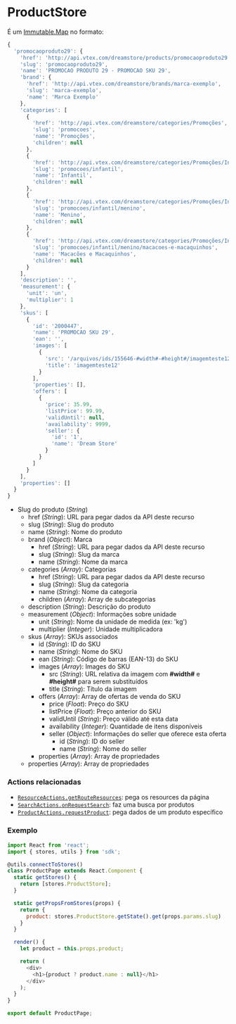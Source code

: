 # ProductStore

É um [Immutable.Map](http://facebook.github.io/immutable-js/docs/#/Map) no formato:

```js
{
  'promocaoproduto29': {
    'href': 'http://api.vtex.com/dreamstore/products/promocaoproduto29',
    'slug': 'promocaoproduto29',
    'name': 'PROMOCAO PRODUTO 29 - PROMOCAO SKU 29',
    'brand': {
      'href': 'http://api.vtex.com/dreamstore/brands/marca-exemplo',
      'slug': 'marca-exemplo',
      'name': 'Marca Exemplo'
    },
    'categories': [
      {
        'href': 'http://api.vtex.com/dreamstore/categories/Promoções',
        'slug': 'promocoes',
        'name': 'Promoções',
        'children': null
      },
      {
        'href': 'http://api.vtex.com/dreamstore/categories/Promoções/Infantil',
        'slug': 'promocoes/infantil',
        'name': 'Infantil',
        'children': null
      },
      {
        'href': 'http://api.vtex.com/dreamstore/categories/Promoções/Infantil/Menino',
        'slug': 'promocoes/infantil/menino',
        'name': 'Menino',
        'children': null
      },
      {
        'href': 'http://api.vtex.com/dreamstore/categories/Promoções/Infantil/Menino/Macacões e Macaquinhos',
        'slug': 'promocoes/infantil/menino/macacoes-e-macaquinhos',
        'name': 'Macacões e Macaquinhos',
        'children': null
      }
    ],
    'description': '',
    'measurement': {
      'unit': 'un',
      'multiplier': 1
    },
    'skus': [
      {
        'id': '2000447',
        'name': 'PROMOCAO SKU 29',
        'ean': '',
        'images': [
          {
            'src': '/arquivos/ids/155646-#width#-#height#/imagemteste12.jpg',
            'title': 'imagemteste12'
          }
        ],
        'properties': [],
        'offers': [
          {
            'price': 35.99,
            'listPrice': 99.99,
            'validUntil': null,
            'availability': 9999,
            'seller': {
              'id': '1',
              'name': 'Dream Store'
            }
          }
        ]
      }
    ],
    'properties': []
  }
}
```

- Slug do produto (*String*)
  - href (*String*): URL para pegar dados da API deste recurso
  - slug (*String*): Slug do produto
  - name (*String*): Nome do produto
  - brand (*Object*): Marca
    - href (*String*): URL para pegar dados da API deste recurso
    - slug (*String*): Slug da marca
    - name (*String*): Nome da marca
  - categories (*Array*): Categorias
    - href (*String*): URL para pegar dados da API deste recurso
    - slug (*String*): Slug da categoria
    - name (*String*): Nome da categoria
    - children (*Array*): Array de subcategorias
  - description (*String*): Descrição do produto
  - measurement (*Object*): Informações sobre unidade
    - unit (*String*): Nome da unidade de medida (ex: 'kg')
    - multiplier (*Integer*): Unidade multiplicadora
  - skus (*Array*): SKUs associados
    - id (*String*): ID do SKU
    - name (*String*): Nome do SKU
    - ean (*String*): Código de barras (EAN-13) do SKU
    - images (*Array*): Images do SKU
      - src (*String*): URL relativa da imagem com **#width#** e **#height#** para serem substituídos
      - title (*String*): Título da imagem
    - offers (*Array*): Array de ofertas de venda do SKU
      - price (*Float*): Preço do SKU
      - listPrice (*Float*): Preço anterior do SKU
      - validUntil (*String*): Preço válido até esta data
      - availability (*Integer*): Quantidade de itens disponíveis
      - seller (*Object*): Informações do seller que oferece esta oferta
        - id (*String*): ID do seller
        - name (*String*): Nome do seller
    - properties (*Array*): Array de propriedades
  - properties (*Array*): Array de propriedades

### Actions relacionadas

- [`ResourceActions.getRouteResources`](../actions/ResourceActions.md): pega os resources da página
- [`SearchActions.onRequestSearch`](../actions/SearchActions.md): faz uma busca por produtos
- [`ProductActions.requestProduct`](../actions/ProductActions.md): pega dados de um produto específico

### Exemplo

```js
import React from 'react';
import { stores, utils } from 'sdk';

@utils.connectToStores()
class ProductPage extends React.Component {
  static getStores() {
    return [stores.ProductStore];
  }

  static getPropsFromStores(props) {
    return {
      product: stores.ProductStore.getState().get(props.params.slug)
    }
  }

  render() {
    let product = this.props.product;

    return (
      <div>
        <h1>{product ? product.name : null}</h1>
      </div>
    );
  }
}

export default ProductPage;
```
